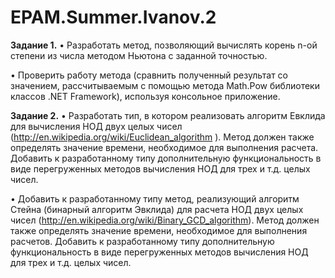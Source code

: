 # EPAM.Summer.Ivanov.2
**Задание 1.**
•	Разработать метод, позволяющий вычислять корень n-ой степени из числа методом Ньютона с заданной точностью.

•	Проверить работу метода (сравнить полученный результат со значением, рассчитываемым с помощью метода Math.Pow библиотеки классов 
.NET Framework), используя консольное приложение.


**Задание 2.**
•	Разработать тип, в котором реализовать алгоритм Евклида для вычисления НОД двух целых чисел 
(http://en.wikipedia.org/wiki/Euclidean_algorithm ). Метод должен также определять значение времени, необходимое для выполнения расчета. 
Добавить к разработанному типу дополнительную функциональность в виде перегруженных методов вычисления НОД для трех и т.д. целых чисел. 

•	Добавить к разработанному типу метод, реализующий алгоритм Стейна (бинарный алгоритм Эвклида) для расчета НОД двух целых чисел
(http://en.wikipedia.org/wiki/Binary_GCD_algorithm). Метод должен также  определять значение времени, необходимое для выполнения 
расчетов. Добавить к разработанному типу дополнительную функциональность в виде перегруженных методов вычисления НОД для трех и т.д. 
целых чисел.

